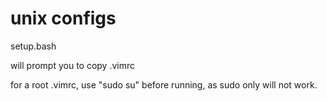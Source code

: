 # unix configs #

setup.bash

will prompt you to copy .vimrc

for a root .vimrc, use "sudo su" before running, as sudo only will not work.

